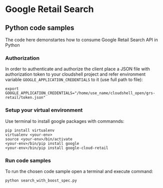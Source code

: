 # Google Retail Search
## Python code samples
The code here demonstartes how to consume Google Retail Search API in Python

### Authorization
In order to authenticate and authorize the client place a JSON file with authorization token to your cloudshell project and refer environment variable `GOOGLE_APPLICATION_CREDENTIALS` to it (use full path to file):

```
export GOOGLE_APPLICATION_CREDENTIALS="/home/use_name/cloudshell_open/grs-retail/token.json"
```
### Setup your virtual environment
Use terminal to install google packages with commannds:
```
pip install virtualenv
virtualenv <your-env>
source <your-env>/bin/activate
<your-env>/bin/pip install google
<your-env>/bin/pip install google-cloud-retail
```
### Run code samples
To run the chosen code sample open a terminal and execute command:
```
python search_with_boost_spec.py 
```
